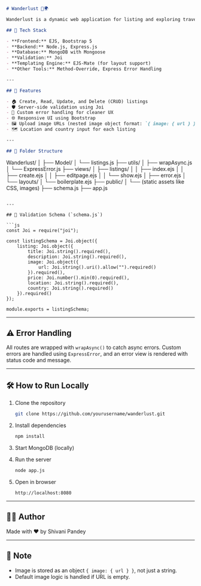 

```markdown
# Wanderlust 🧳🌍

Wanderlust is a dynamic web application for listing and exploring travel stays, similar to Airbnb. It allows users to create, view, update, and delete property listings with proper validations and error handling.

## 🔧 Tech Stack

- **Frontend:** EJS, Bootstrap 5
- **Backend:** Node.js, Express.js
- **Database:** MongoDB with Mongoose
- **Validation:** Joi
- **Templating Engine:** EJS-Mate (for layout support)
- **Other Tools:** Method-Override, Express Error Handling

---

## 🚀 Features

- 🏠 Create, Read, Update, and Delete (CRUD) listings
- 🛡️ Server-side validation using Joi
- 🚫 Custom error handling for cleaner UX
- 🌐 Responsive UI using Bootstrap
- 🖼️ Upload image URLs (nested image object format: `{ image: { url } }`)
- 🗺️ Location and country input for each listing

---

## 📁 Folder Structure

```

Wanderlust/
│
├── Model/
│   └── listings.js
├── utils/
│   ├── wrapAsync.js
│   └── ExpressError.js
├── views/
│   ├── listings/
│   │   ├── index.ejs
│   │   ├── create.ejs
│   │   ├── editpage.ejs
│   │   └── show\.ejs
│   ├── error.ejs
│   └── layouts/
│       └── boilerplate.ejs
├── public/
│   └── (static assets like CSS, images)
├── schema.js
├── app.js

````

---

## 🧪 Validation Schema (`schema.js`)

```js
const Joi = require("joi");

const listingSchema = Joi.object({
    listing: Joi.object({
        title: Joi.string().required(),
        description: Joi.string().required(),
        image: Joi.object({
            url: Joi.string().uri().allow("").required()
        }).required(),
        price: Joi.number().min(0).required(),
        location: Joi.string().required(),
        country: Joi.string().required()
    }).required()
});

module.exports = listingSchema;
````

---

## ⚠️ Error Handling

All routes are wrapped with `wrapAsync()` to catch async errors.
Custom errors are handled using `ExpressError`, and an error view is rendered with status code and message.

---

## 🛠️ How to Run Locally

1. Clone the repository

   ```bash
   git clone https://github.com/yourusername/wanderlust.git
   ```

2. Install dependencies

   ```bash
   npm install
   ```

3. Start MongoDB (locally)

4. Run the server

   ```bash
   node app.js
   ```

5. Open in browser

   ```
   http://localhost:8080
   ```

---

## 🙋‍♀️ Author

Made with ❤️ by Shivani Pandey

---

## 📌 Note

* Image is stored as an object `{ image: { url } }`, not just a string.
* Default image logic is handled if URL is empty.




